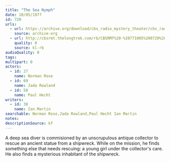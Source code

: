 ```yaml
---
title: "The Sea Nymph"
date: 10/05/1977
id: 720
urls: 
  - url: https://archive.org/download/cbs_radio_mystery_theater/cbs_radio_mystery_theater-0701-0750.zip/cbs_radio_mystery_theater-0701-0750%2Fcbsrmt_0720_the_sea_nymph.mp3
    source: archive-org
  - url: http://cbsrmt.thelongtrek.com/rb/CBSRMT%20-%20771005%200720%20The%20Sea%20Nymph_WLNH-FM_rb.mp3
    quality: 0
    source: kl-rb
audioQuality: 0
tags: 
multipart: 0
actors:  
  - id: 27
    name: Norman Rose  
  - id: 69
    name: Jada Rowland  
  - id: 58
    name: Paul Hecht
writers:  
  - id: 38
    name: Ian Martin
searchable: Norman Rose,Jada Rowland,Paul Hecht Ian Martin
notes: 
descriptionSource: kf
---
```

A deep sea diver is commisioned by an unscrupulous antique collector to rescue an ancient statue from a shipwreck. While on the mission, he finds something else that needs rescuing: a young girl under the collector's care. He also finds a mysterious inhabitant of the shipwreck.